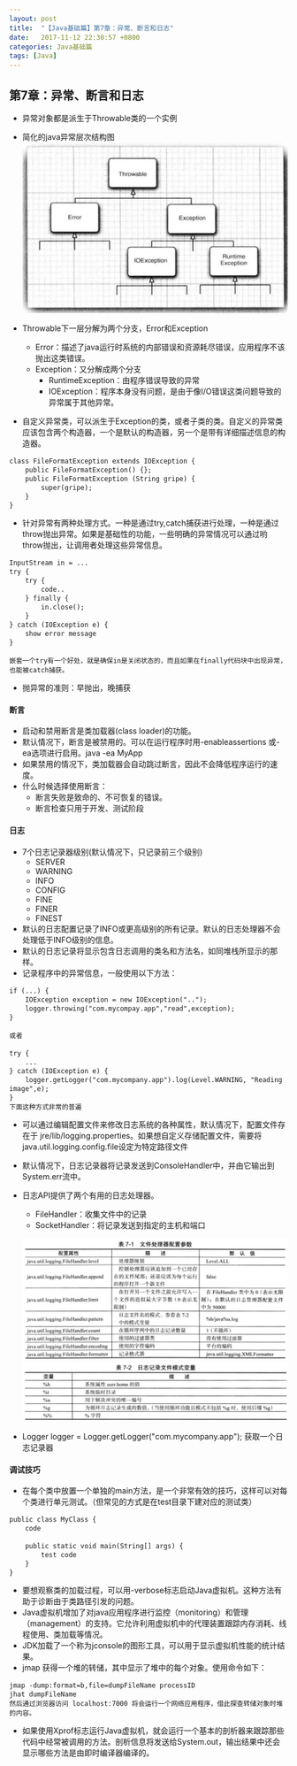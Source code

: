 ```yaml
---
layout: post
title:  "【Java基础篇】第7章：异常、断言和日志"
date:   2017-11-12 22:30:57 +0800
categories: Java基础篇
tags: [Java]
---
```


## 第7章：异常、断言和日志
- 异常对象都是派生于Throwable类的一个实例
- 简化的java异常层次结构图
![](media/15106256263252.jpg)

- Throwable下一层分解为两个分支，Error和Exception
	- Error：描述了java运行时系统的内部错误和资源耗尽错误，应用程序不该抛出这类错误。
	- Exception：又分解成两个分支
		- RuntimeException：由程序错误导致的异常
		- IOException：程序本身没有问题，是由于像I/O错误这类问题导致的异常属于其他异常。

- 自定义异常类，可以派生于Exception的类，或者子类的类。自定义的异常类应该包含两个构造器，一个是默认的构造器，另一个是带有详细描述信息的构造器。

```
class FileFormatException extends IOException {
	public FileFormatException() {};
	public FileFormatException (String gripe) {
		super(gripe);
	}
}
```

- 针对异常有两种处理方式。一种是通过try,catch捕获进行处理，一种是通过throw抛出异常。如果是基础性的功能，一些明确的异常情况可以通过哟throw抛出，让调用者处理这些异常信息。

```
InputStream in = ...
try {
	try {
		code..
	} finally {
		in.close();
	}
} catch (IOException e) {
	show error message
}

嵌套一个try有一个好处，就是确保in是关闭状态的，而且如果在finally代码块中出现异常，也能被catch捕获。
```
- 抛异常的准则：早抛出，晚捕获

#### 断言
- 启动和禁用断言是类加载器(class loader)的功能。
- 默认情况下，断言是被禁用的。可以在运行程序时用-enableassertions 或-ea选项进行启用。java -ea MyApp
- 如果禁用的情况下，类加载器会自动跳过断言，因此不会降低程序运行的速度。
- 什么时候选择使用断言：
	- 断言失败是致命的、不可恢复的错误。
	- 断言检查只用于开发、测试阶段

#### 日志
- 7个日志记录器级别(默认情况下，只记录前三个级别)
	- SERVER
	- WARNING
	- INFO
	- CONFIG
	- FINE
	- FINER
	- FINEST
- 默认的日志配置记录了INFO或更高级别的所有记录。默认的日志处理器不会处理低于INFO级别的信息。
- 默认的日志记录将显示包含日志调用的类名和方法名，如同堆栈所显示的那样。
- 记录程序中的异常信息，一般使用以下方法：

```
if (...) {
	IOException exception = new IOException("..");
	logger.throwing("com.mycompay.app","read",exception);
}

或者

try {
	... 
} catch (IOException e) {
	logger.getLogger("com.mycompany.app").log(Level.WARNING, "Reading image",e);
}
下面这种方式非常的普遍
```

- 可以通过编辑配置文件来修改日志系统的各种属性，默认情况下，配置文件存在于 jre/lib/logging.properties。如果想自定义存储配置文件，需要将 java.util.logging.config.file设定为特定路径文件
- 默认情况下，日志记录器将记录发送到ConsoleHandler中，并由它输出到System.err流中。
- 日志API提供了两个有用的日志处理器。
	- FileHandler：收集文件中的记录
	- SocketHandler：将记录发送到指定的主机和端口

	![](media/15106448236660.jpg)
![](media/15106449168117.jpg)
- Logger logger = Logger.getLogger("com.mycompany.app"); 获取一个日志记录器

#### 调试技巧
- 在每个类中放置一个单独的main方法，是一个非常有效的技巧，这样可以对每个类进行单元测试。（但常见的方式是在test目录下建对应的测试类）

```
public class MyClass {
	code
	
	public static void main(String[] args) {
		test code
	}
}
```
- 要想观察类的加载过程，可以用-verbose标志启动Java虚拟机。这种方法有助于诊断由于类路径引发的问题。
- Java虚拟机增加了对java应用程序进行监控（monitoring）和管理（management）的支持。它允许利用虚拟机中的代理装置跟踪内存消耗、线程使用、类加载等情况。
- JDK加载了一个称为jconsole的图形工具，可以用于显示虚拟机性能的统计结果。
- jmap 获得一个堆的转储，其中显示了堆中的每个对象。使用命令如下： 

```
jmap -dump:format=b,file=dumpFileName processID
jhat dumpFileName
然后通过浏览器访问 localhost:7000 将会运行一个网络应用程序，借此探查转储对象时堆的内容。
```
- 如果使用Xprof标志运行Java虚拟机，就会运行一个基本的剖析器来跟踪那些代码中经常被调用的方法。剖析信息将发送给System.out，输出结果中还会显示哪些方法是由即时编译器编译的。

